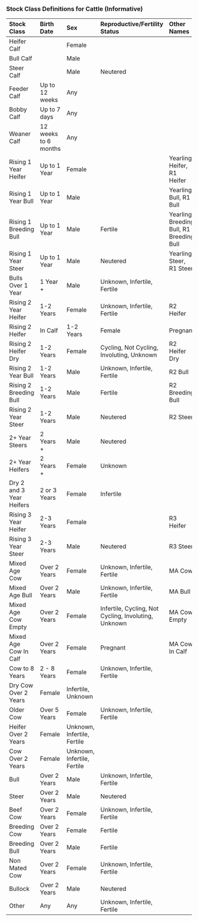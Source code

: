 ### Stock Class Definitions for Cattle (Informative)

Stock Class | Birth Date | Sex | Reproductive/Fertility Status | Other Names
:---------- | :--------- | :-- | :---------------------------- | :----------
Heifer Calf	 | | Female	| | |
Bull Calf | | Male | | | 
Steer Calf | | Male	| Neutered | |
Feeder Calf | Up to 12 weeks | Any | | |
Bobby Calf | Up to 7 days| Any | | | 
Weaner Calf | 12 weeks to 6 months | Any | | | 		
Rising 1 Year Heifer | Up to 1 Year | Female | | Yearling Heifer, R1 Heifer
Rising 1 Year Bull | Up to 1 Year | Male | | Yearling Bull, R1 Bull
Rising 1 Breeding Bull | Up to 1 Year | Male | Fertile | Yearling Breeding Bull, R1 Breeding Bull
Rising 1 Year Steer | Up to 1 Year | Male | Neutered | Yearling Steer, R1 Steer
Bulls Over 1 Year | 1 Year + | Male | Unknown, Infertile, Fertile | |	
Rising 2 Year Heifer | 1-2 Years | Female | Unknown, Infertile, Fertile | R2 Heifer
Rising 2 Heifer | In Calf | 1-2 Years | Female | Pregnant | R2 Heifer In Calf
Rising 2 Heifer Dry | 1-2 Years | Female |Cycling, Not Cycling, Involuting, Unknown | R2 Heifer Dry
Rising 2 Year Bull | 1-2 Years | Male | Unknown, Infertile, Fertile | R2 Bull
Rising 2 Breeding Bull | 1-2 Years | Male | Fertile | R2 Breeding Bull
Rising 2 Year Steer | 1-2 Years | Male | Neutered | R2 Steer
2+ Year Steers | 2 Years + | Male | Neutered | | 
2+ Year Heifers | 2 Years + | Female | Unknown	
Dry 2 and 3 Year Heifers | 2 or 3 Years | Female | Infertile | 	
Rising 3 Year Heifer | 2-3 Years | Female | | R3 Heifer
Rising 3 Year Steer | 2-3 Years | Male | Neutered | R3 Steer
Mixed Age Cow | Over 2 Years | Female | Unknown, Infertile, Fertile | MA Cow
Mixed Age Bull | Over 2 Years | Male | Unknown, Infertile, Fertile | MA Bull
Mixed Age Cow Empty | Over 2 Years | Female | Infertile, Cycling, Not Cycling, Involuting, Unknown | MA Cow Empty
Mixed Age Cow In Calf | Over 2 Years | Female | Pregnant | MA Cow In Calf
Cow to 8 Years | 2 - 8 Years | Female | Unknown, Infertile, Fertile	
Dry Cow	Over 2 Years | Female | Infertile, Unknown | 
Older Cow | Over 5 Years | Female | Unknown, Infertile, Fertile	| 
Heifer	Over 2 Years | Female | Unknown, Infertile, Fertile	| 
Cow	Over 2 Years | Female | Unknown, Infertile, Fertile	| 
Bull | Over 2 Years | Male | Unknown, Infertile, Fertile | 
Steer | Over 2 Years | Male | Neutered | 
Beef Cow | Over 2 Years | Female | Unknown, Infertile, Fertile | 
Breeding Cow | Over 2 Years	| Female | Fertile	| 
Breeding Bull | Over 2 Years | Male | Fertile | 
Non Mated Cow | Over 2 Years | Female | Unknown, Infertile, Fertile	|
Bullock | Over 2 Years | Male | Neutered |
Other | Any | Any | Unknown, Infertile, Fertile	|
